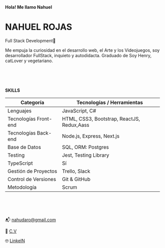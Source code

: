 **Hola! Me llamo Nahuel**

# **NAHUEL ROJAS**
Full Stack Development🚀

Me empuja la curiosidad en el desarrollo web, el Arte y los Videojuegos, soy desarrollador FullStack, inquieto y autodidacta. Graduado de Soy Henry, catLover y vegetariano.

</br>
</br>
</br>


**SKILLS**
	
| Categoría              | Tecnologías / Herramientas                 |
|------------------------|--------------------------------------------|
| Lenguajes              | JavaScript, C#                             |
| Tecnologías Front-end  | HTML, CSS3, Bootstrap, ReactJS, Redux,Aass |
| Tecnologías Back-end   | Node.js, Express, Next.js                  |
| Base de Datos          | SQL, ORM: Postgres                         |
| Testing                | Jest, Testing Library                      |
| TypeScript             | Sí                                         |
| Gestión de Proyectos   | Trello, Slack                              |
| Control de Versiones   | Git & GitHub                               |
| Metodología            | Scrum                                      |

	
</br>
</br>
</br>

📬 nahudaro@gmail.com

📝 [C.V](https://drive.google.com/file/d/19uJ2vju-xEIuaoxLTVj7YQjvJrAoNOfO/view?usp=sharing "C.V")

🤓 [LinkeIN](https://www.linkedin.com/in/nahuelrojas-dev/ "LinkeIN") 





